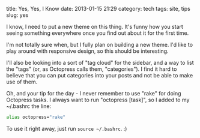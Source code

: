 title: Yes, Yes, I Know
date: 2013-01-15 21:29
category: tech
tags: site, tips
slug: yes

I know, I need to put a new theme on this thing. It's funny how you start seeing something everywhere once you find out about it for the first time.

I'm not totally sure when, but I fully plan on building a new theme. I'd like to play around with responsive design, so this should be interesting.

I'll also be looking into a sort of "tag cloud" for the sidebar, and a way to list the "tags" (or, as Octopress calls them, "categories"). I find it hard to believe that you can put categories into your posts and not be able to make use of them.

Oh, and your tip for the day - I never remember to use "rake" for doing Octopress tasks. I always want to run "octopress [task]", so I added to my ~/.bashrc the line:

```sh
alias octopress="rake"
```

To use it right away, just run `source ~/.bashrc`. :)